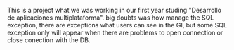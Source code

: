This is a project what we was working in our first year studing "Desarrollo de aplicaciones multiplataforma".
big doubts was how manage the SQL exception, there are exceptions what users can see in the GI, but some SQL exception only will appear when there are problems to open connection or close conection with the DB.
